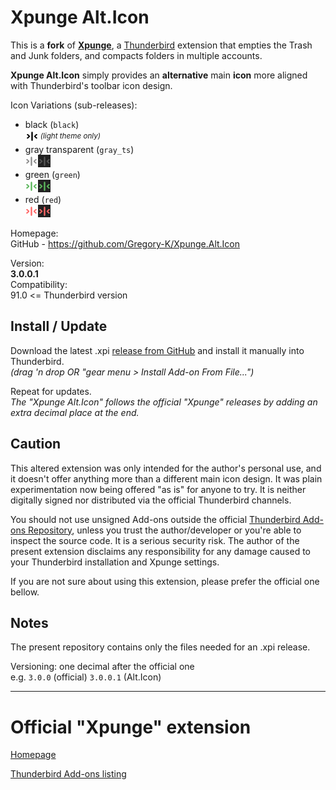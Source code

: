 # Xpunge Alt.Icon

This is a **fork** of [**Xpunge**](http://www.theodoretegos.net/mozilla/tb/), a [Thunderbird](https://www.thunderbird.net/) extension that empties the Trash and Junk folders, and compacts folders in multiple accounts.

**Xpunge Alt.Icon** simply provides an **alternative** main **icon** more aligned with Thunderbird's toolbar icon design.

Icon Variations (sub-releases):  
- black (`black`)  
  ![black icon](./icons/preview_xpunge_black.png) <sup>_(light theme only)_</sup>
- gray transparent (`gray_ts`)  
  ![gray icon](./icons/preview_xpunge_gray_ts.png)
- green (`green`)  
  ![green icon](./icons/preview_xpunge_green.png)
- red (`red`)  
  ![red icon](./icons/preview_xpunge_red.png)

Homepage:  
GitHub - https://github.com/Gregory-K/Xpunge.Alt.Icon  

Version:  
**3.0.0.1**  
Compatibility:  
91.0 <= Thunderbird version


## Install / Update

Download the latest .xpi [release from GitHub](https://github.com/Gregory-K/Xpunge.Alt.Icon/releases) and install it manually into Thunderbird.  
_(drag 'n drop OR "gear menu > Install Add-on From File...")_

Repeat for updates.  
_The "Xpunge Alt.Icon" follows the official "Xpunge" releases by adding an extra decimal place at the end._


## Caution

This altered extension was only intended for the author's personal use, and it doesn't offer anything more than a different main icon design. It was plain experimentation now being offered "as is" for anyone to try. It is neither digitally signed nor distributed via the official Thunderbird channels.

You should not use unsigned Add-ons outside the official [Thunderbird Add-ons Repository](https://addons.thunderbird.net/thunderbird/), unless you trust the author/developer or you're able to inspect the source code. It is a serious security risk. The author of the present extension disclaims any responsibility for any damage caused to your Thunderbird installation and Xpunge settings.

If you are not sure about using this extension, please prefer the official one bellow.


## Notes

The present repository contains only the files needed for an .xpi release.

Versioning: one decimal after the official one  
e.g. `3.0.0` (official) `3.0.0.1` (Alt.Icon)


---


# Official "Xpunge" extension

[Homepage](http://www.theodoretegos.net/mozilla/tb/)

[Thunderbird Add-ons listing](https://addons.thunderbird.net/en-us/thunderbird/addon/xpunge/)
